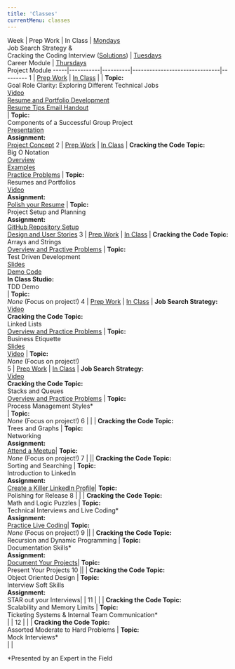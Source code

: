 ```yaml
---
title: 'Classes'
currentMenu: classes
---
```


Week | Prep Work | In Class | <u>Mondays</u><br>Job Search Strategy &<br>Cracking the Coding Interview ([Solutions](http://www.crackingthecodinginterview.com/solutions.html)) | <u>Tuesdays</u><br>Career Module | <u>Thursdays</u><br>Project Module
-----|-----------|----------|-------------------------------|---------
1 | [Prep Work](../class-prep/1/) | [In Class](../classes/1/) | | **Topic:** <br>Goal Role Clarity: Exploring Different Technical Jobs<br>[Video](https://youtu.be/5ZM6ycbmPd4)<br>[Resume and Portfolio Development](https://drive.google.com/a/launchcode.org/file/d/0B0yWvnAybjd5OVVUVXVLeDVhamFBc1NsMW9PbFhMNWI0V2tZ/view?usp=sharing)<br>[Resume Tips Email Handout](https://drive.google.com/a/launchcode.org/file/d/0B0yWvnAybjd5U0k4T3Ezc3dwd1JBcUNQdU9UVmFHZHhqQjBB/view?usp=sharing)<br>| **Topic:** <br>Components of a Successful Group Project<br>[Presentation](https://docs.google.com/a/launchcode.org/presentation/d/1FIj4z-yXuRmOddj51mqy3NqH1GPLnF0Cg-3xURmcofc/edit?usp=sharing)<br>**Assignment:** <br>[Project Concept](../assignments/project-concept)
2 | [Prep Work](../class-prep/2/) | [In Class](../classes/2/) | **Cracking the Code Topic:** <br>Big O Notation<br>[Overview](https://drive.google.com/open?id=0B0yWvnAybjd5enpSei1LNTFpYTNmNTZIVGVaS3FHeTFXeVhv)<br>[Examples](https://drive.google.com/open?id=0B0yWvnAybjd5M0MyVDVvLUhBdjVZXzItWXNNQ0szWDZEQktB)<br>[Practice Problems](https://drive.google.com/open?id=0B0yWvnAybjd5Yl9YYnFqUS1FblJ3cE13OVhFS1c3YXNQZHln) | **Topic:** <br>Resumes and Portfolios <br>[Video](https://youtu.be/llvcU9OgoV0)<br>**Assignment:** <br> [Polish your Resume](../assignments/resumes) | **Topic:** <br>Project Setup and Planning<br>**Assignment:** <br>[GitHub Repository Setup](../assignments/project-github-repository-setup)<br>[Design and User Stories](../assignments/project-designs-and-user-stories)
3 | [Prep Work](../class-prep/3/) | [In Class](../classes/3/) | **Cracking the Code Topic:** <br> Arrays and Strings<br>[Overview and Practive Problems](https://drive.google.com/a/launchcode.org/file/d/0B0yWvnAybjd5OFJaUVV5cFRaUE00MFF6d2VlZEVRVHNhWUdj/view?usp=sharing) | **Topic:** <br>Test Driven Development<br>[Slides](https://drive.google.com/open?id=1Ykhxoo8cQa2gsYfQbpetS8x8nEe9UoV5)<br>[Demo Code](https://github.com/kevcunnane/hdfsbrowser) <br> **In Class Studio:**  <br> TDD Demo  <br>| **Topic:** <br>*None* (Focus on project!)
4 | [Prep Work](../class-prep/4/) | [In Class](../classes/4/) | **Job Search Strategy:**<br>[Video](https://youtu.be/1uu4A7hmwlE)<br>**Cracking the Code Topic:** <br>Linked Lists<br>[Overview and Practice Problems](https://drive.google.com/a/launchcode.org/file/d/0B0yWvnAybjd5am5zUUUwcVc4di1wazVRaVE2T2hMVEFpZUpR/view?usp=sharing) | **Topic:** <br>Business Etiquette<br>[Slides](https://drive.google.com/open?id=0B0yWvnAybjd5aFVVc2pPT0NTakJCWk9zMTNMWU9aRW9uRjBF)<br>[Video](https://youtu.be/SAD_jMyCPbU)  | **Topic:** <br>*None* (Focus on project!)<br>
5 | [Prep Work](../class-prep/5/) | [In Class](../classes/5/) | **Job Search Strategy:**<br>[Video](https://youtu.be/L_vURFZAxuw)<br>**Cracking the Code Topic:** <br>Stacks and Queues<br>[Overview and Practice Problems](https://drive.google.com/a/launchcode.org/file/d/1UAci02Rewy3dS4-eYDYZ8fQZjMMlYIIj/view?usp=sharing) | **Topic:** <br>Process Management Styles\* <br>| **Topic:** <br>*None* (Focus on project!)
6 |<span style="display:none"> [Prep Work](../class-prep/6/)</span> |<span style="display:none"> [In Class](../classes/6/) </span> | **Cracking the Code Topic:** <br>Trees and Graphs | **Topic:** <br>Networking <br>**Assignment:** <br>[Attend a Meetup](../assignments/meetup/)|  **Topic:** <br>*None* (Focus on project!)
7 |<span style="display:none"> [Prep Work](../class-prep/6/)</span> |<span style="display:none"> [In Class](../classes/6/) </span>| **Cracking the Code Topic:** <br>Sorting and Searching | **Topic:** <br>Introduction to LinkedIn <br>**Assignment:** <br>[Create a Killer LinkedIn Profile](https://www.linkedin.com/pulse/how-create-killer-linkedin-profile-get-you-noticed-bernard-marr/)|  **Topic:**<br>Polishing for Release
8 |<span style="display:none"> [Prep Work](../class-prep/6/)</span> |<span style="display:none"> [In Class](../classes/6/)</span> | **Cracking the Code Topic:** <br>Math and Logic Puzzles | **Topic:** <br>Technical Interviews and Live Coding\* <br>**Assignment:** <br>[Practice Live Coding](https://blog.launchcode.org/how-to-crush-your-live-coding-interview/)|  **Topic:** <br>*None* (Focus on project!)
9 |<span style="display:none"> [Prep Work](../class-prep/6/) </span>| <span style="display:none">[In Class](../classes/6/)</span> | **Cracking the Code Topic:** <br>Recursion and Dynamic Programming | **Topic:** <br>Documentation Skills\* <br>**Assignment:** <br>[Document Your Projects](https://guides.github.com/features/wikis/)|  **Topic:** <br>Present Your Projects
10 |<span style="display:none"> [Prep Work](../class-prep/6/) </span>|<span style="display:none"> [In Class](../classes/6/)</span> | **Cracking the Code Topic:** <br>Object Oriented Design | **Topic:** <br>Interview Soft Skills <br>**Assignment:** <br>STAR out your Interviews|  |
11 | <span style="display:none">[Prep Work](../class-prep/6/)</span> |<span style="display:none"> [In Class](../classes/6/)</span> | **Cracking the Code Topic:** <br>Scalability and Memory Limits | **Topic:** <br>Ticketing Systems & Internal Team Communication\* <br>|  |
12 | <span style="display:none">[Prep Work](../class-prep/6/)</span> | <span style="display:none">[In Class](../classes/6/) </span>| **Cracking the Code Topic:** <br>Assorted Moderate to Hard Problems | **Topic:** <br>Mock Interviews\* <br>| |

*Presented by an Expert in the Field
